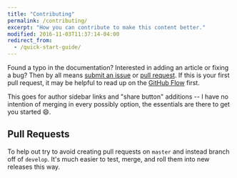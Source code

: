 ```yaml
---
title: "Contributing"
permalink: /contributing/
excerpt: "How you can contribute to make this content better."
modified: 2016-11-03T11:37:14-04:00
redirect_from:
  - /quick-start-guide/
---
```


Found a typo in the documentation? Interested in adding an article or fixing a bug? Then by all means [submit an issue](https://github.com/plenocracy/plenocracy.org/issues/new) or [pull request](https://help.github.com/articles/using-pull-requests/). If this is your first pull request, it may be helpful to read up on the [GitHub Flow](https://guides.github.com/introduction/flow/) first.

This goes for author sidebar links and "share button" additions -- I have no intention of merging in every possibly option, the essentials are there to get you started :smile:.

## Pull Requests

To help out try to avoid creating pull requests on `master` and instead branch off of `develop`. It's much easier to test, merge, and roll them into new releases this way.
